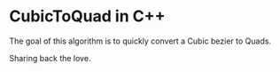 # CubicToQuad in C++

The goal of this algorithm is to quickly convert a Cubic bezier to Quads.

Sharing back the love.
